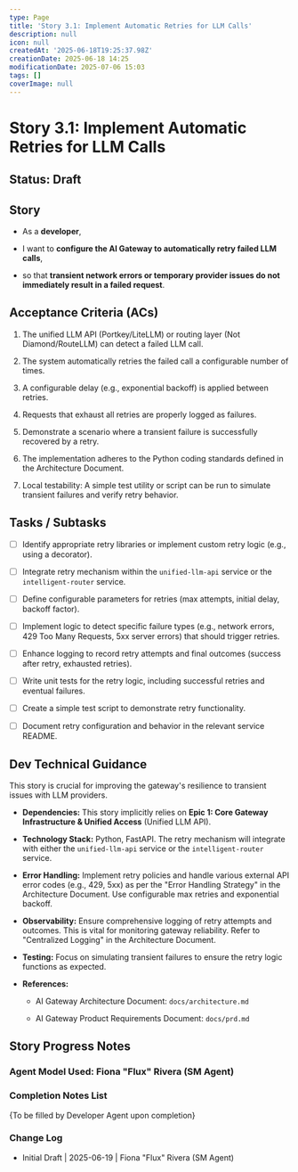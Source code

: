 ```yaml
---
type: Page
title: 'Story 3.1: Implement Automatic Retries for LLM Calls'
description: null
icon: null
createdAt: '2025-06-18T19:25:37.98Z'
creationDate: 2025-06-18 14:25
modificationDate: 2025-07-06 15:03
tags: []
coverImage: null
---
```


# Story 3.1: Implement Automatic Retries for LLM Calls

## Status: Draft

## Story

- As a **developer**,

- I want to **configure the AI Gateway to automatically retry failed LLM calls**,

- so that **transient network errors or temporary provider issues do not immediately result in a failed request**.

## Acceptance Criteria (ACs)

1. The unified LLM API (Portkey/LiteLLM) or routing layer (Not Diamond/RouteLLM) can detect a failed LLM call.

2. The system automatically retries the failed call a configurable number of times.

3. A configurable delay (e.g., exponential backoff) is applied between retries.

4. Requests that exhaust all retries are properly logged as failures.

5. Demonstrate a scenario where a transient failure is successfully recovered by a retry.

6. The implementation adheres to the Python coding standards defined in the Architecture Document.

7. Local testability: A simple test utility or script can be run to simulate transient failures and verify retry behavior.

## Tasks / Subtasks

- [ ] Identify appropriate retry libraries or implement custom retry logic (e.g., using a decorator).

- [ ] Integrate retry mechanism within the `unified-llm-api` service or the `intelligent-router` service.

- [ ] Define configurable parameters for retries (max attempts, initial delay, backoff factor).

- [ ] Implement logic to detect specific failure types (e.g., network errors, 429 Too Many Requests, 5xx server errors) that should trigger retries.

- [ ] Enhance logging to record retry attempts and final outcomes (success after retry, exhausted retries).

- [ ] Write unit tests for the retry logic, including successful retries and eventual failures.

- [ ] Create a simple test script to demonstrate retry functionality.

- [ ] Document retry configuration and behavior in the relevant service README.

## Dev Technical Guidance

This story is crucial for improving the gateway's resilience to transient issues with LLM providers.

- **Dependencies:** This story implicitly relies on **Epic 1: Core Gateway Infrastructure & Unified Access** (Unified LLM API).

- **Technology Stack:** Python, FastAPI. The retry mechanism will integrate with either the `unified-llm-api` service or the `intelligent-router` service.

- **Error Handling:** Implement retry policies and handle various external API error codes (e.g., 429, 5xx) as per the "Error Handling Strategy" in the Architecture Document. Use configurable max retries and exponential backoff.

- **Observability:** Ensure comprehensive logging of retry attempts and outcomes. This is vital for monitoring gateway reliability. Refer to "Centralized Logging" in the Architecture Document.

- **Testing:** Focus on simulating transient failures to ensure the retry logic functions as expected.

- **References:**

    - AI Gateway Architecture Document: `docs/architecture.md`

    - AI Gateway Product Requirements Document: `docs/prd.md`

## Story Progress Notes

### Agent Model Used: Fiona "Flux" Rivera (SM Agent)

### Completion Notes List

{To be filled by Developer Agent upon completion}

### Change Log

- Initial Draft | 2025-06-19 | Fiona "Flux" Rivera (SM Agent)


